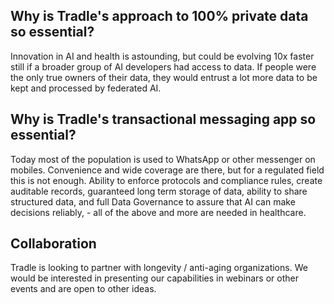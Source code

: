 ## Why is Tradle's approach to 100% private data so essential?

Innovation in AI and health is astounding, but could be evolving 10x faster still if a broader group of AI developers had access to data. 
If people were the only true owners of their data, they would entrust a lot more data to be kept and processed by federated AI. 

## Why is Tradle's transactional messaging app so essential? 
Today most of the population is used to WhatsApp or other messenger on mobiles. 
Convenience and wide coverage are there, but for a regulated field this is not enough. Ability to enforce protocols and compliance rules, create auditable records, guaranteed long term storage of data, ability to share structured data, and full Data Governance to assure that AI can make decisions reliably, - all of the above and more are needed in healthcare.

## Collaboration
Tradle is looking to partner with longevity / anti-aging organizations. 
We would be interested in presenting our capabilities in webinars or other events and are open to other ideas.

